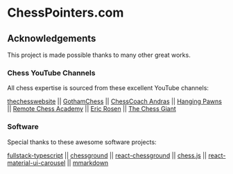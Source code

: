 [//]: # "The README.md file is auto-generated using the mmarkdown npm package"
[//]: # "This is done as part of the `npm run build` script"
[//]: # "To make changes to README.md, edit readme.md and/or readme.js"
[//]: # "Learn more at https://www.npmjs.com/package/mmarkdown"
# ChessPointers.com

## Acknowledgements

This project is made possible thanks to many other great works. 

### Chess YouTube Channels

All chess expertise is sourced from these excellent YouTube channels:

[thechesswebsite](https://www.youtube.com/channel/UCHz5JQAUSkjxrosDIWCtEdw) || [GothamChess](https://www.youtube.com/channel/UCQHX6ViZmPsWiYSFAyS0a3Q) || [ChessCoach Andras](https://www.youtube.com/channel/UCcYZTGsTO5TbCaA1O0wcBzw) || [Hanging Pawns](https://www.youtube.com/channel/UCkJdvwRC-oGPhRHW_XPNokg) || [Remote Chess Academy](https://www.youtube.com/channel/UCsKZ2yOsgfNxln8xH5WkGvg) || [Eric Rosen](https://www.youtube.com/channel/UCXy10-NEFGxQ3b4NVrzHw1Q) || [The Chess Giant](https://www.youtube.com/channel/UC9kP6NUvOS4_E7az0nfl7TQ)

### Software

Special thanks to these awesome software projects:

[fullstack-typescript](https://github.com/gilamran/fullstack-typescript) || [chessground](https://github.com/ornicar/chessground) || [react-chessground](https://github.com/ruilisi/react-chessground) || [chess.js](https://github.com/jhlywa/chess.js) || [react-material-ui-carousel](https://github.com/Learus/react-material-ui-carousel) || [mmarkdown](https://github.com/albinotonnina/mmarkdown)

